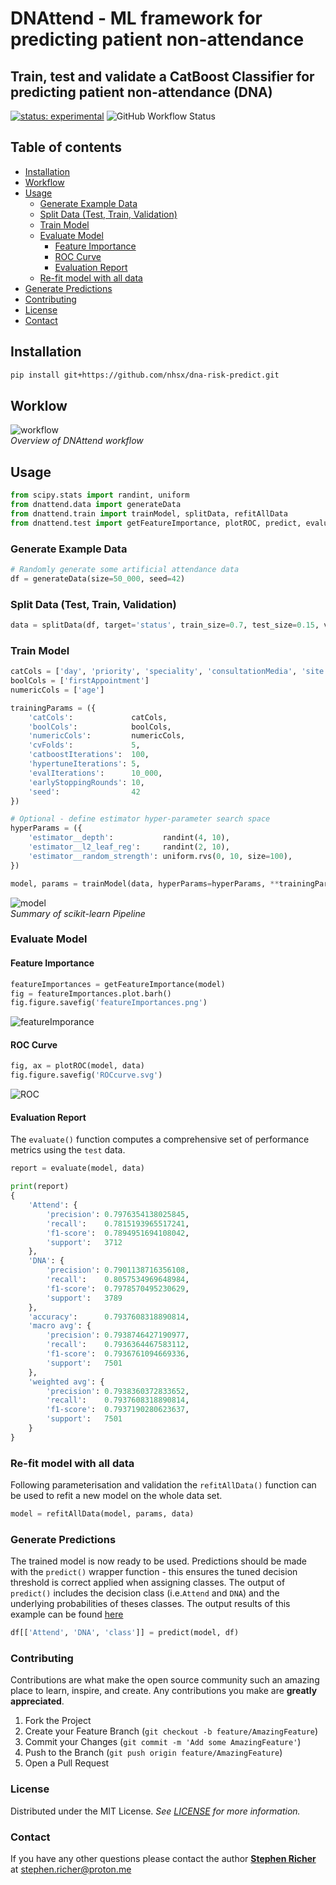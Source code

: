 # DNAttend - ML framework for predicting patient non-attendance

## Train, test and validate a CatBoost Classifier for predicting patient non-attendance (DNA)

[![status: experimental](https://github.com/GIScience/badges/raw/master/status/experimental.svg)](https://github.com/GIScience/badges#experimental)
![GitHub Workflow Status](https://github.com/nhsx/dna-risk-predict/actions/workflows/tests.yml/badge.svg?event=push)

## Table of contents

  * [Installation](#installation)
  * [Workflow](#workflow)
  * [Usage](#usage)
    * [Generate Example Data](#generate-example-data)
    * [Split Data (Test, Train, Validation)](#split-data-test-train-validation)
    * [Train Model](#train-model)
    * [Evaluate Model](#evaluate-model)
      * [Feature Importance](#feature-importance)
      * [ROC Curve](#roc-curve)
      * [Evaluation Report](#evaluation-report)
    * [Re-fit model with all data](#re-fit-model-with-all-data)
  * [Generate Predictions](#generate-predictions)
  * [Contributing](#contributing)
  * [License](#license)
  * [Contact](#contact)


## Installation

```bash
pip install git+https://github.com/nhsx/dna-risk-predict.git
```

## Worklow

![workflow](./README_files/DNApredictFlowchart.svg)
 <br> *Overview of DNAttend workflow*

## Usage

```python
from scipy.stats import randint, uniform
from dnattend.data import generateData
from dnattend.train import trainModel, splitData, refitAllData
from dnattend.test import getFeatureImportance, plotROC, predict, evaluate
```

### Generate Example Data

```python
# Randomly generate some artificial attendance data
df = generateData(size=50_000, seed=42)
```

### Split Data (Test, Train, Validation)

```python
data = splitData(df, target='status', train_size=0.7, test_size=0.15, val_size=0.15)
```

### Train Model

```python
catCols = ['day', 'priority', 'speciality', 'consultationMedia', 'site']
boolCols = ['firstAppointment']
numericCols = ['age']

trainingParams = ({
    'catCols':             catCols,
    'boolCols':            boolCols,
    'numericCols':         numericCols,
    'cvFolds':             5,
    'catboostIterations':  100,
    'hypertuneIterations': 5,
    'evalIterations':      10_000,
    'earlyStoppingRounds': 10,
    'seed':                42
})
```

```python
# Optional - define estimator hyper-parameter search space
hyperParams = ({
    'estimator__depth':           randint(4, 10),
    'estimator__l2_leaf_reg':     randint(2, 10),
    'estimator__random_strength': uniform.rvs(0, 10, size=100),
})
```

```python
model, params = trainModel(data, hyperParams=hyperParams, **trainingParams)
```

![model](./README_files/modelWorkflow.svg)
 <br> *Summary of scikit-learn Pipeline*

### Evaluate Model

#### Feature Importance

```python
featureImportances = getFeatureImportance(model)
fig = featureImportances.plot.barh()
fig.figure.savefig('featureImportances.png')
```

![featureImporance](./README_files/featureImportances.svg)


#### ROC Curve

```python
fig, ax = plotROC(model, data)
fig.figure.savefig('ROCcurve.svg')
```


![ROC](./README_files/ROCcurve.svg)

#### Evaluation Report
The `evaluate()` function computes a comprehensive set of performance metrics using the `test` data.

```python
report = evaluate(model, data)

print(report)
{
    'Attend': {
        'precision': 0.7976354138025845,
        'recall':    0.7815193965517241,
        'f1-score':  0.7894951694108042,
        'support':   3712
    },
    'DNA': {
        'precision': 0.7901138716356108,
        'recall':    0.8057534969648984,
        'f1-score':  0.7978570495230629,
        'support':   3789
    },
    'accuracy':      0.7937608318890814,
    'macro avg': {
        'precision': 0.7938746427190977,
        'recall':    0.7936364467583112,
        'f1-score':  0.7936761094669336,
        'support':   7501
    },
    'weighted avg': {
        'precision': 0.7938360372833652,
        'recall':    0.7937608318890814,
        'f1-score':  0.7937190280623637,
        'support':   7501
    }
}

```

### Re-fit model with all data
Following parameterisation and validation the `refitAllData()` function can be used to refit a new model on the whole data set.

```python
model = refitAllData(model, params, data)
```

### Generate Predictions
The trained model is now ready to be used.
Predictions should be made with the `predict()` wrapper function - this ensures the tuned decision threshold is correct applied when assigning classes.
The output of `predict()` includes the decision class (i.e.`Attend` and `DNA`) and the underlying probabilities of theses classes.
The output results of this example can be found [here](./README_files/example-data-predictions.csv)

```python
df[['Attend', 'DNA', 'class']] = predict(model, df)
```

### Contributing

Contributions are what make the open source community such an amazing place to learn, inspire, and create. Any contributions you make are **greatly appreciated**.

1. Fork the Project
2. Create your Feature Branch (`git checkout -b feature/AmazingFeature`)
3. Commit your Changes (`git commit -m 'Add some AmazingFeature'`)
4. Push to the Branch (`git push origin feature/AmazingFeature`)
5. Open a Pull Request

### License

Distributed under the MIT License. _See [LICENSE](./LICENSE) for more information._

### Contact

If you have any other questions please contact the author **[Stephen Richer](https://www.linkedin.com/in/stephenricher/)**
at stephen.richer@proton.me

